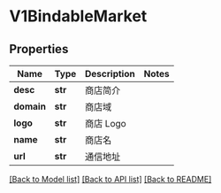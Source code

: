 # V1BindableMarket

## Properties
Name | Type | Description | Notes
------------ | ------------- | ------------- | -------------
**desc** | **str** | 商店简介 | 
**domain** | **str** | 商店域 | 
**logo** | **str** | 商店 Logo | 
**name** | **str** | 商店名 | 
**url** | **str** | 通信地址 | 

[[Back to Model list]](../README.md#documentation-for-models) [[Back to API list]](../README.md#documentation-for-api-endpoints) [[Back to README]](../README.md)


